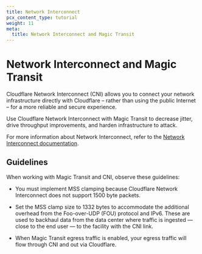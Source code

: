 ```yaml
---
title: Network Interconnect
pcx_content_type: tutorial
weight: 11
meta:
  title: Network Interconnect and Magic Transit
---
```


# Network Interconnect and Magic Transit

Cloudflare Network Interconnect (CNI) allows you to connect your network infrastructure directly with Cloudflare – rather than using the public Internet – for a more reliable and secure experience.

Use Cloudflare Network Interconnect with Magic Transit to decrease jitter, drive throughput improvements, and harden infrastructure to attack.

For more information about Network Interconnect, refer to the [Network Interconnect documentation](/network-interconnect/).

## Guidelines

When working with Magic Transit and CNI, observe these guidelines:

- You must implement MSS clamping because Cloudflare Network Interconnect does not support 1500 byte packets.

- Set the MSS clamp size to 1332 bytes to accommodate the additional overhead from the Foo-over-UDP (FOU) protocol and IPv6. These are used to backhaul data from the data center where traffic is ingested — close to the end user — to the facility with the CNI link.

- When Magic Transit egress traffic is enabled, your egress traffic will flow through CNI and out via Cloudflare.
